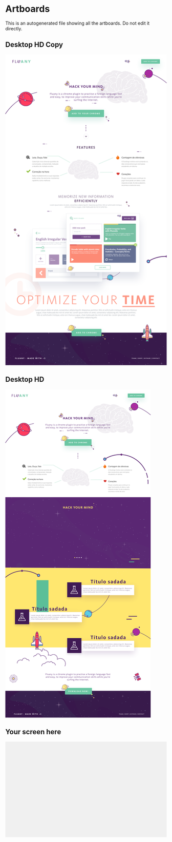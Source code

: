 # Artboards

This is an autogenerated file showing all the artboards. Do not edit it directly.

## Desktop HD Copy

![Desktop HD Copy](./.exportedArtboards/layout-landing/Desktop%20HD%20Copy.png)


## Desktop HD

![Desktop HD](./.exportedArtboards/layout-landing/Desktop%20HD.png)


## Your screen here

![Your screen here](./.exportedArtboards/layout-landing/Your%20screen%20here.png)

